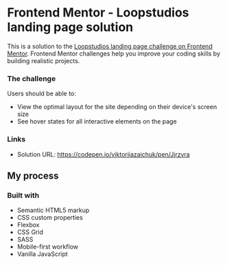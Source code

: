 # Frontend Mentor - Loopstudios landing page solution

This is a solution to the [Loopstudios landing page challenge on Frontend Mentor](https://www.frontendmentor.io/challenges/loopstudios-landing-page-N88J5Onjw). Frontend Mentor challenges help you improve your coding skills by building realistic projects. 


### The challenge

Users should be able to:
- View the optimal layout for the site depending on their device's screen size
- See hover states for all interactive elements on the page


### Links

- Solution URL: https://codepen.io/viktoriiazaichuk/pen/Jjrzvra

## My process

### Built with

- Semantic HTML5 markup
- CSS custom properties
- Flexbox
- CSS Grid
- SASS
- Mobile-first workflow
- Vanilla JavaScript





